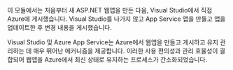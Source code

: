 이 모듈에서는 처음부터 새 ASP.NET 웹앱을 만든 다음, Visual Studio에서 직접 Azure에 게시했습니다. Visual Studio를 나가지 않고 App Service 앱을 만들고 앱을 업데이트한 후 변경 내용을 게시했습니다.

Visual Studio 및 Azure App Service는 Azure에서 웹앱을 만들고 게시하고 유지 관리하는 데 매우 뛰어난 메커니즘을 제공합니다. 이러한 사용 편의성과 관리 효율성이 결합되어 웹앱을 Azure에서 최신 상태로 유지하는 프로세스가 간소화되었습니다.
